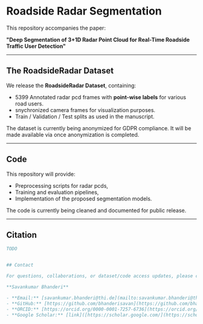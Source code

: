 # Roadside Radar Segmentation

This repository accompanies the paper:

**"Deep Segmentation of 3+1D Radar Point Cloud for Real-Time Roadside Traffic User Detection"**  

---

## The RoadsideRadar Dataset
We release the **RoadsideRadar Dataset**, containing:
- 5399 Annotated radar pcd frames with **point-wise labels** for various road users.
- snychronized camera frames for visualization purposes.
- Train / Validation / Test splits as used in the manuscript.

The dataset is currently being anonymized for GDPR compliance. It will be made available via once anonymization is completed.  

---

## Code
This repository will provide:
- Preprocessing scripts for radar pcds,
- Training and evaluation pipelines,
- Implementation of the proposed segmentation models.

The code is currently being cleaned and documented for public release.  

---

## Citation


```bibtex
TODO


## Contact

For questions, collaborations, or dataset/code access updates, please contact:  

**Savankumar Bhanderi**  

- **Email:** [savankumar.bhanderi@thi.de](mailto:savankumar.bhanderi@thi.de)  
- **GitHub:** [https://github.com/bhanderisavan](https://github.com/bhanderisavan)  
- **ORCID:** [https://orcid.org/0000-0001-7257-6736](https://orcid.org/0000-0001-7257-6736)  
- **Google Scholar:** [link]([https://scholar.google.com/](https://scholar.google.com/citations?user=p0775gsAAAAJ&hl=de&authuser=1))
